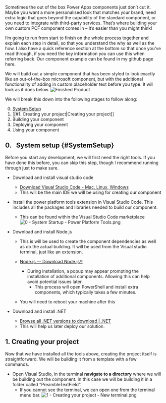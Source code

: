 Sometimes the out of the box Power Apps components just don’t cut it. Maybe you want a more personalised look that matches your brand, need extra logic that goes beyond the capability of the standard component, or you need to integrate with third-party services. That’s where building your own custom PCF component comes in – it’s easier than you might think!

I’m going to run from start to finish on the whole process together and explain each step in detail, so that you understand the why as well as the how. I also have a quick reference section at the bottom so that once you’ve read through, if you need the key information you can use this when referring back. Our component example can be found in my github page here.  

We will build out a simple component that has been styled to look exactly like an out-of-the-box microsoft component, but with the additional functionality of adding in custom placeholder text before you type. It will look as it does below.
![Finished Product](https://tomkelly.uk/assets/img/Building%20a%20power%20apps%20component/Finished%20product.png)

We will break this down into the following stages to follow along:

0. [System Setup](#SystemSetup)
1. [[#1. Creating your project|Creating your project]]
2. Building your component
3. Deploying your component
4. Using your component


## 0.   System setup {#SystemSetup}

Before you start any development, we will first need the right tools. If you have done this before, you can skip this step, though I recommend running through just to make sure.

- Download and install visual studio code
	- [Download Visual Studio Code - Mac, Linux, Windows](https://code.visualstudio.com/download)
	- This will be the main IDE we will be using for creating our component
- Install the power platform tools extension in Visual Studio Code. This includes all the packages and libraries needed to build our component.
	- This can be found within the Visual Studio Code marketplace
 ![0 - System Startup - Power Platform Tools.png](https://tomkelly.uk/assets/img/Building%20a%20power%20apps%20component/0%20-%20System%20Startup%20-%20Power%20Platform%20Tools.png)

- Download and install Node.js
	- This is will be used to create the component dependencies as well as do the actual building. It will be used from the Visual studio terminal, just like an extension.
	- [Node.js — Download Node.js®](https://nodejs.org/en/download)
		- During installation, a popup may appear prompting the installation of additional components. Allowing this can help avoid potential issues later.
			- This process will open PowerShell and install extra components, which typically takes a few minutes.

	- You will need to reboot your machine after this

- Download and install .NET
	- [Browse all .NET versions to download | .NET](https://dotnet.microsoft.com/en-us/download/dotnet?cid=getdotnetcorecli)
	- This will help us later deploy our solution.

## 1. Creating your project

Now that we have installed all the tools above, creating the project itself is straightforward. We will be building it from a template with a few commands.

- Open Visual Studio, in the terminal **navigate to a directory** where we will be building out the component. In this case we will be building it in a folder called “PreambleTextField”.
	- If you cannot see the terminal, we can open one from the terminal menu bar.
	![1 - Creating your project - New terminal.png](https://tomkelly.uk/assets/img/Building%20a%20power%20apps%20component/1%20-%20Creating%20your%20project%20-%20New%20terminal.png)